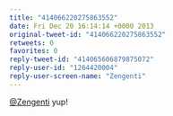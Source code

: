 ```yaml
---
title: "414066220275863552"
date: Fri Dec 20 16:14:14 +0000 2013
original-tweet-id: "414066220275863552"
retweets: 0
favorites: 0
reply-tweet-id: "414065606879875072"
reply-user-id: "1264420004"
reply-user-screen-name: "Zengenti"
---
```

<a href="https://twitter.com/Zengenti">@Zengenti</a> yup!
